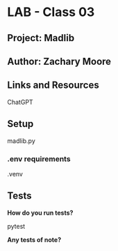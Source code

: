 # LAB - Class 03

## Project: Madlib

## Author: Zachary Moore

## Links and Resources

ChatGPT


## Setup

madlib.py 

### .env requirements 
.venv

## Tests

 **How do you run tests?**

pytest

**Any tests of note?**
